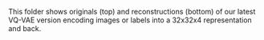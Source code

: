 This folder shows originals (top) and reconstructions (bottom) of our latest VQ-VAE version encoding images or labels into a 32x32x4 representation and back.